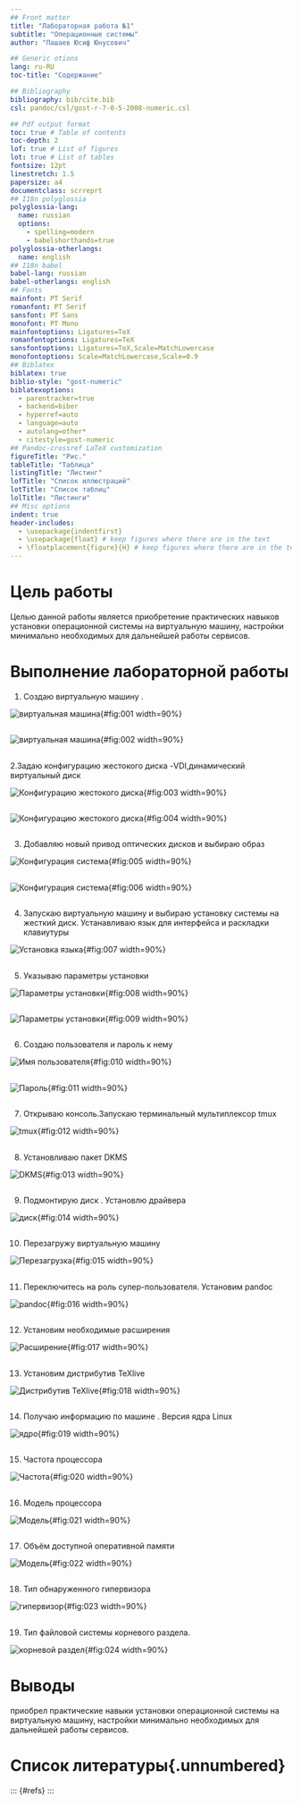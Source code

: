 ```yaml
---
## Front matter
title: "Лабораторная работа №1"
subtitle: "Операционные системы"
author: "Пашаев Юсиф Юнусович"

## Generic otions
lang: ru-RU
toc-title: "Содержание"

## Bibliography
bibliography: bib/cite.bib
csl: pandoc/csl/gost-r-7-0-5-2008-numeric.csl

## Pdf output format
toc: true # Table of contents
toc-depth: 2
lof: true # List of figures
lot: true # List of tables
fontsize: 12pt
linestretch: 1.5
papersize: a4
documentclass: scrreprt
## I18n polyglossia
polyglossia-lang:
  name: russian
  options:
	- spelling=modern
	- babelshorthands=true
polyglossia-otherlangs:
  name: english
## I18n babel
babel-lang: russian
babel-otherlangs: english
## Fonts
mainfont: PT Serif
romanfont: PT Serif
sansfont: PT Sans
monofont: PT Mono
mainfontoptions: Ligatures=TeX
romanfontoptions: Ligatures=TeX
sansfontoptions: Ligatures=TeX,Scale=MatchLowercase
monofontoptions: Scale=MatchLowercase,Scale=0.9
## Biblatex
biblatex: true
biblio-style: "gost-numeric"
biblatexoptions:
  - parentracker=true
  - backend=biber
  - hyperref=auto
  - language=auto
  - autolang=other*
  - citestyle=gost-numeric
## Pandoc-crossref LaTeX customization
figureTitle: "Рис."
tableTitle: "Таблица"
listingTitle: "Листинг"
lofTitle: "Список иллюстраций"
lotTitle: "Список таблиц"
lolTitle: "Листинги"
## Misc options
indent: true
header-includes:
  - \usepackage{indentfirst}
  - \usepackage{float} # keep figures where there are in the text
  - \floatplacement{figure}{H} # keep figures where there are in the text
---
```


# Цель работы

Целью данной работы является приобретение практических навыков установки операционной системы на виртуальную машину, настройки минимально необходимых для дальнейшей работы сервисов.



# Выполнение лабораторной работы

1. Создаю виртуальную машину .

![виртуальная машина](image/1.png){#fig:001 width=90%}

##

![виртуальная машина](image/2.png){#fig:002 width=90%}

##

2.Задаю конфигурацию жестокого диска -VDI,динамический виртуальный диск

![Конфигурацию жестокого диска](image/3.png){#fig:003 width=90%}

##

![Конфигурацию жестокого диска](image/4.png){#fig:004 width=90%}

##

3. Добавляю новый привод оптических дисков и  выбираю образ 

![Конфигурация система](image/5.png){#fig:005 width=90%}

##

![Конфигурация система](image/6.png){#fig:006 width=90%}

##

4. Запускаю виртуальную машину и выбираю установку системы на жесткий диск. 
Устанавливаю язык для интерфейса и раскладки клавиутуры 

![Установка языка](image/7.png){#fig:007 width=90%}

##

5. Указываю параметры установки 

![Параметры установки ](image/8.png){#fig:008 width=90%}

##

![Параметры установки ](image/9.png){#fig:009 width=90%}

##

6. Создаю пользователя и пароль к нему 

![Имя пользователя ](image/10.png){#fig:010 width=90%}

##

![Пароль](image/11.png){#fig:011 width=90%}

##

7. Открываю консоль.Запускаю терминальный мультиплексор tmux 

![tmux](image/12.png){#fig:012 width=90%}

##

8. Установливаю  пакет DKMS 

![DKMS](image/13.png){#fig:013 width=90%}

##

9. Подмонтирую диск . Установлю драйвера 
    
![диск](image/14.png){#fig:014 width=90%}

##

10. Перезагружу виртуальную машину 

![Перезагрузка](image/15.png){#fig:015 width=90%}

##

11.  Переключитесь на роль супер-пользователя. Установим pandoc 

![pandoc](image/16.png){#fig:016 width=90%}

##

12. Установим необходимые расширения

![Расширение](image/17.png){#fig:017 width=90%}

##

13. Установим дистрибутив TeXlive 

![Дистрибутив TeXlive ](image/18.png){#fig:018 width=90%}

##

14. Получаю информацию  по машине . Версия ядра Linux 

![ядро](image/19.png){#fig:019 width=90%}

##

15. Частота процессора 

![Частота](image/20.png){#fig:020 width=90%}

##

16. Модель процессора 

![Модель](image/21.png){#fig:021 width=90%}

##

17. Объём доступной оперативной памяти 

![Модель](image/22.png){#fig:022 width=90%}

##

18. Тип обнаруженного гипервизора 

![гипервизор](image/23.png){#fig:023 width=90%}

##

19. Тип файловой системы корневого раздела. 

![корневой раздел](image/24.png){#fig:024 width=90%}

##

# Выводы

 приобрел практические навыки установки операционной системы на виртуальную машину, настройки минимально необходимых для дальнейшей работы сервисов.


# Список литературы{.unnumbered}

::: {#refs}
:::
